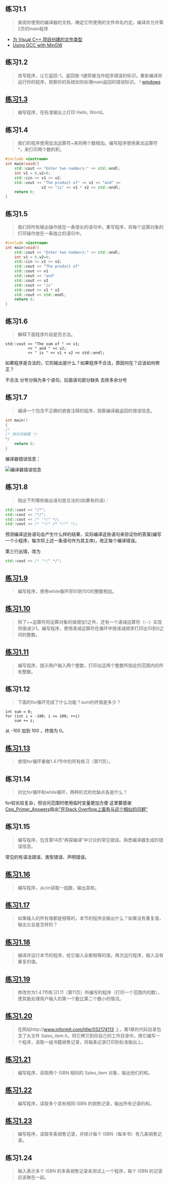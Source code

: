 ﻿## 练习1.1

> 查阅你使用的编译器的文档，确定它所使用的文件命名约定。编译并允许第2页的main程序
* [为 Visual C++ 项目创建的文件类型](https://docs.microsoft.com/zh-cn/cpp/build/reference/file-types-created-for-visual-cpp-projects?view=vs-2019)
* [Using GCC with MinGW](https://code.visualstudio.com/docs/cpp/config-mingw)

## 练习1.2

> 改写程序，让它返回-1。返回值-1通常被当作程序错误的标识。重新编译并运行你的程序，观察你的系统如何处理main返回的错误标识。
! [windows](https://github.com/BetaOrbiter/CPP_PRIMER/blob/master/Chapter_01/exercse1_2.png)

## [练习1.3](3：Helloworld.cpp)

> 编写程序，在标准输出上打印 Hello, World。

## 练习1.4

> 我们的程序使用加法运算符+来将两个数相加。编写程序使用乘法运算符*，来打印两个数的积。
``` c++
#include <iostream>
int main(void){
    std::cout << "Enter two numbers:" << std::endl;
    int v1 = 0,v2=0;
    std::cin >> v1 >> v2;
    std::cout << "The product of" << v1 << "and" <<
                v2 << "is" << v1 * v2 << std::endl;
    return 0;
}
```

## 练习1.5

> 我们将所有输出操作放在一条很长的语句中。重写程序，将每个运算对象的打印操作放在一条独立的语句中。
``` c++
#include <iostream>
int main(void){
    std::cout << "Enter two numbers:" << std::endl;
    int v1 = 0,v2=0;
    std::cin >> v1 >> v2;
    std::cout << "The product of" 
    std::cout << v1 
    std::cout << "and" 
    std::cout << v2 
    std::cout << "is" 
    std::cout << v1 * v2 
    std::cout << std::endl;
    return 0;
}
```

## 练习1.6

> 解释下面程序片段是否合法。
```
std::cout << "The sum of " << v1;
		  << " and " << v2;
		  << " is " << v1 + v2 << std::endl;
```
如果程序是合法的，它的输出是什么？如果程序不合法，原因何在？应该如何修正？

不合法
分号分隔为多个语句，后面语句部分缺失
去除多余分号

## 练习1.7

> 编译一个包含不正确的嵌套注释的程序，观察编译器返回的错误信息。

```c++
int main()
{
/*	
/* 快乐的嵌套 */
*/
	return 0;
}
```
编译器错误信息：

![编译器错误信息](https://github.com/BetaOrbiter/CPP_PRIMER/blob/master/Chapter_01/exercse1_7.png)

## 练习1.8

> 指出下列哪些输出语句是合法的(如果有的话)：
```c++
std::cout << "/*";
std::cout << "*/";
std::cout << /* "*/" */;
std::cout << /* "*/" /* "/*" */;
```
预测编译这些语句会产生什么样的结果，实际编译这些语句来验证你的答案(编写一个小程序，每次将上述一条语句作为其主体)，改正每个编译错误。

第三行出错，改为
```c++
std::cout << /* "*/" */";
```
## [练习1.9](9：while.cpp)

> 编写程序，使用while循环将50到100的整数相加。

## [练习1.10](10：--.cpp)

> 除了++运算符将运算对象的值增加1之外，还有一个递减运算符（--）实现将值减少1。编写程序，使用递减运算符在循环中按递减顺序打印出10到0之间的整数。

## [练习1.11](11：range.cpp)

> 编写程序，提示用户输入两个整数，打印出这两个整数所指定的范围内的所有整数。

## 练习1.12

> 下面的for循环完成了什么功能？sum的终值是多少？
```
int sum = 0;
for (int i = -100; i <= 100; ++i)
	sum += i;
```

从 -100 加到 100 ，终值为 0。

## [练习1.13](13：for.cpp)

> 使用for循环重做1.4.1节中的所有练习（第11页）。

## 练习1.14

> 对比for循环和while循环，两种形式的优缺点各是什么？

for较长较复杂，但访问范围时使用临时变量更加方便
这里要感谢[Cpp_Primer_Answers](https://github.com/huangmingchuan/Cpp_Primer_Answers)指出["在Stack Overflow上面有与这个相似的问题"](http://stackoverflow.com/questions/2950931/for-vs-while-in-c-programming)

## 练习1.15

> 编写程序，包含第14页“再探编译”中讨论的常见错误。熟悉编译器生成的错误信息。

常见的有语法错误、类型错误、声明错误。

## [练习1.16](13：cin.cpp)

> 编写程序，从cin读取一组数，输出其和。

## [练习1.17](https://github.com/BetaOrbiter/CPP_PRIMER/blob/master/Chapter_01/exercse1_17.png)

> 如果输入的所有值都是相等的，本节的程序会输出什么？如果没有重复值，输出又会是怎样的？

## [练习1.18](17：重复数字计数.cpp)

> 编译并运行本节的程序，给它输入全都相等的值。再次运行程序，输入没有重复的值。

## [练习1.19](19：连续打印改.cpp)

> 修改你为1.4.1节练习1.11（第11页）所编写的程序（打印一个范围内的数），使其能处理用户输入的第一个数比第二个数小的情况。

## [练习1.20](20：书记销售_类初步.cpp)

> 在网站http://www.informit.com/title/032174113 上，第1章的代码目录包含了头文件 Sales_item.h。将它拷贝到你自己的工作目录中。用它编写一个程序，读取一组书籍销售记录，将每条记录打印到标准输出上。

## [练习1.21](21.cpp)

> 编写程序，读取两个 ISBN 相同的 Sales_item 对象，输出他们的和。

## [练习1.22](22.cpp)

> 编写程序，读取多个具有相同 ISBN 的销售记录，输出所有记录的和。

## [练习1.23](23：销售统计.cpp)

> 编写程序，读取多条销售记录，并统计每个 ISBN（每本书）有几条销售记录。

## 练习1.24

> 输入表示多个 ISBN 的多条销售记录来测试上一个程序，每个 ISBN 的记录应该聚在一起。
